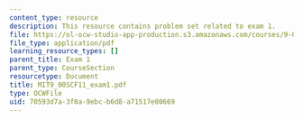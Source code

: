```yaml
---
content_type: resource
description: This resource contains problem set related to exam 1.
file: https://ol-ocw-studio-app-production.s3.amazonaws.com/courses/9-00sc-introduction-to-psychology-fall-2011/70593d7a3f0a9ebcb6d8a71517e00669_MIT9_00SCF11_exam1.pdf
file_type: application/pdf
learning_resource_types: []
parent_title: Exam 1
parent_type: CourseSection
resourcetype: Document
title: MIT9_00SCF11_exam1.pdf
type: OCWFile
uid: 70593d7a-3f0a-9ebc-b6d8-a71517e00669
---
```

